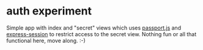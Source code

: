 # auth experiment

Simple app with index and "secret" views which uses [passport.js](http://www.passportjs.org) and [express-session](https://github.com/expressjs/session) to restrict access to the secret view.  Nothing fun or all that functional here, move along.  :-)

